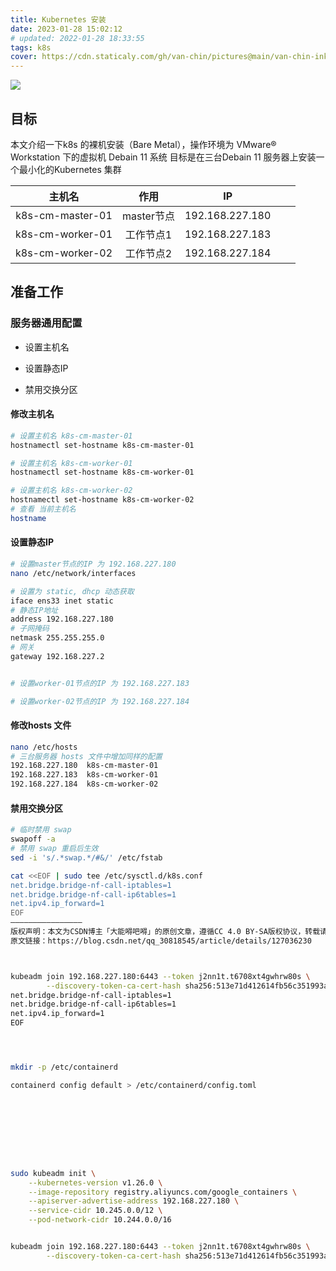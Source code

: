 ```yaml
---
title: Kubernetes 安装
date: 2023-01-28 15:02:12
# updated: 2022-01-28 18:33:55
tags: k8s
cover: https://cdn.staticaly.com/gh/van-chin/pictures@main/van-chin-inkcover.png
---
```


![](https://cdn.staticaly.com/gh/van-chin/pictures@main/van-chin-inkcover.png)

## 目标

本文介绍一下k8s 的裸机安装（Bare Metal），操作环境为 VMware® Workstation 下的虚拟机 Debain 11 系统
目标是在三台Debain 11 服务器上安装一个最小化的Kubernetes 集群

| 主机名              | 作用       | IP              |     |     |
|:----------------:|:--------:|:---------------:| --- | --- |
| k8s-cm-master-01 | master节点 | 192.168.227.180 |     |     |
| k8s-cm-worker-01 | 工作节点1    | 192.168.227.183 |     |     |
| k8s-cm-worker-02 | 工作节点2    | 192.168.227.184 |     |     |

## 准备工作

### 服务器通用配置

- 设置主机名

- 设置静态IP

- 禁用交换分区

#### 修改主机名

```bash
# 设置主机名 k8s-cm-master-01
hostnamectl set-hostname k8s-cm-master-01

# 设置主机名 k8s-cm-worker-01
hostnamectl set-hostname k8s-cm-worker-01

# 设置主机名 k8s-cm-worker-02
hostnamectl set-hostname k8s-cm-worker-02
# 查看 当前主机名
hostname
```

#### 设置静态IP

```bash
# 设置master节点的IP 为 192.168.227.180
nano /etc/network/interfaces

# 设置为 static, dhcp 动态获取
iface ens33 inet static
# 静态IP地址
address 192.168.227.180
# 子网掩码
netmask 255.255.255.0
# 网关
gateway 192.168.227.2


# 设置worker-01节点的IP 为 192.168.227.183

# 设置worker-02节点的IP 为 192.168.227.184
```

#### 修改hosts 文件

```bash
nano /etc/hosts
# 三台服务器 hosts 文件中增加同样的配置
192.168.227.180  k8s-cm-master-01
192.168.227.183  k8s-cm-worker-01
192.168.227.184  k8s-cm-worker-02
```

#### 禁用交换分区

```bash
# 临时禁用 swap
swapoff -a 
# 禁用 swap 重启后生效
sed -i 's/.*swap.*/#&/' /etc/fstab
```

```bash
cat <<EOF | sudo tee /etc/sysctl.d/k8s.conf
net.bridge.bridge-nf-call-iptables=1
net.bridge.bridge-nf-call-ip6tables=1
net.ipv4.ip_forward=1
EOF
————————————————
版权声明：本文为CSDN博主「大能嘚吧嘚」的原创文章，遵循CC 4.0 BY-SA版权协议，转载请附上原文出处链接及本声明。
原文链接：https://blog.csdn.net/qq_30818545/article/details/127036230



kubeadm join 192.168.227.180:6443 --token j2nn1t.t6708xt4gwhrw80s \
        --discovery-token-ca-cert-hash sha256:513e71d412614fb56c351993abaafc747fc7279d0e3903ebf0a9649bd5f26c2dysctl.d/k8s.conf
net.bridge.bridge-nf-call-iptables=1
net.bridge.bridge-nf-call-ip6tables=1
net.ipv4.ip_forward=1
EOF




mkdir -p /etc/containerd 

containerd config default > /etc/containerd/config.toml









sudo kubeadm init \
    --kubernetes-version v1.26.0 \
    --image-repository registry.aliyuncs.com/google_containers \
    --apiserver-advertise-address 192.168.227.180 \
    --service-cidr 10.245.0.0/12 \
    --pod-network-cidr 10.244.0.0/16


kubeadm join 192.168.227.180:6443 --token j2nn1t.t6708xt4gwhrw80s \
        --discovery-token-ca-cert-hash sha256:513e71d412614fb56c351993abaafc747fc7279d0e3903ebf0a9649bd5f26c2d
```

